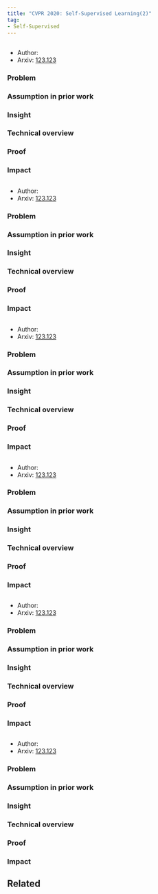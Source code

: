 ```yaml
---
title: "CVPR 2020: Self-Supervised Learning(2)"
tag:
- Self-Supervised
---
```


## 

- Author:
- Arxiv: [123.123](https://arxiv.org/abs/)


### **Problem**



### **Assumption in prior work**



### **Insight**



### **Technical overview**



### **Proof**



### **Impact**

## 

- Author:
- Arxiv: [123.123](https://arxiv.org/abs/)


### **Problem**



### **Assumption in prior work**



### **Insight**



### **Technical overview**



### **Proof**



### **Impact**



<script async src="https://pagead2.googlesyndication.com/pagead/js/adsbygoogle.js"></script>
<ins class="adsbygoogle"
     style="display:block; text-align:center;"
     data-ad-layout="in-article"
     data-ad-format="fluid"
     data-ad-client="ca-pub-4466575858054752"
     data-ad-slot="8787986126"></ins>
<script>
     (adsbygoogle = window.adsbygoogle || []).push({});
</script>



## 

- Author:
- Arxiv: [123.123](https://arxiv.org/abs/)


### **Problem**



### **Assumption in prior work**



### **Insight**



### **Technical overview**



### **Proof**



### **Impact**

## 

- Author:
- Arxiv: [123.123](https://arxiv.org/abs/)


### **Problem**



### **Assumption in prior work**



### **Insight**



### **Technical overview**



### **Proof**



### **Impact**



<script async src="https://pagead2.googlesyndication.com/pagead/js/adsbygoogle.js"></script>
<ins class="adsbygoogle"
     style="display:block; text-align:center;"
     data-ad-layout="in-article"
     data-ad-format="fluid"
     data-ad-client="ca-pub-4466575858054752"
     data-ad-slot="8787986126"></ins>
<script>
     (adsbygoogle = window.adsbygoogle || []).push({});
</script>


## 

- Author:
- Arxiv: [123.123](https://arxiv.org/abs/)


### **Problem**



### **Assumption in prior work**



### **Insight**



### **Technical overview**



### **Proof**



### **Impact**

## 

- Author:
- Arxiv: [123.123](https://arxiv.org/abs/)


### **Problem**



### **Assumption in prior work**



### **Insight**



### **Technical overview**



### **Proof**



### **Impact**



<script async src="https://pagead2.googlesyndication.com/pagead/js/adsbygoogle.js"></script>
<ins class="adsbygoogle"
     style="display:block; text-align:center;"
     data-ad-layout="in-article"
     data-ad-format="fluid"
     data-ad-client="ca-pub-4466575858054752"
     data-ad-slot="8787986126"></ins>
<script>
     (adsbygoogle = window.adsbygoogle || []).push({});
</script>




## Related




